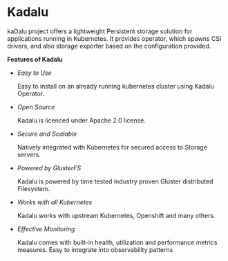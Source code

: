 # Kadalu

kaDalu project offers a lightweight Persistent storage solution for applications running in Kubernetes. It provides operator, which spawns CSI drivers, and also storage exporter based on the configuration provided.

**Features of Kadalu**

- *Easy to Use*

  Easy to install on an already running kubernetes cluster using Kadalu     Operator.

- *Open Source*

  Kadalu is licenced under Apache 2.0 license.

- *Secure and Scalable*

  Natively integrated with Kubernetes for secured access to Storage servers.

- *Powered by GlusterFS*

  Kadalu is powered by time tested industry proven Gluster distributed   Filesystem.

- *Works with all Kubernetes*

  Kadalu works with upstream Kubernetes, Openshift and many others.

- *Effective Monitoring*

   Kadalu comes with built-in health, utilization and performance metrics measures. Easy to integrate into observability
   patterns


